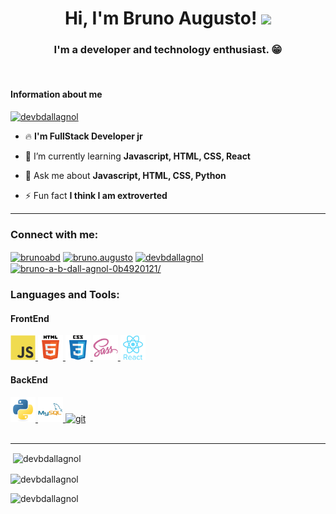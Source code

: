 <h1 align="center">Hi, I'm Bruno Augusto! <img src="https://raw.githubusercontent.com/kaueMarques/kaueMarques/master/hi.gif" width='30px'></h1>
<h3 align="center">I'm a developer and technology enthusiast. 😁</h3>

<br>
<h4>Information about me</h4>
<p align="left"> <a href="https://github.com/ryo-ma/github-profile-trophy"><img src="https://github-profile-trophy.vercel.app/?username=devbdallagnol" alt="devbdallagnol" /></a> </p>

- 🔥 **I'm FullStack Developer jr**

- 🌱 I’m currently learning **Javascript, HTML, CSS, React**

- 💬 Ask me about **Javascript, HTML, CSS, Python**

- ⚡ Fun fact **I think I am extroverted**

<hr>

<h3 align="left">Connect with me:</h3>
<p align="left">

<a href="https://instagram.com/brunoabd" target="blank"><img align="center" src="https://raw.githubusercontent.com/rahuldkjain/github-profile-readme-generator/master/src/images/icons/Social/instagram.svg" alt="brunoabd" height="30" width="40" /></a>
<a href="https://discord.gg/bruno.augusto" target="blank"><img align="center" src="https://raw.githubusercontent.com/rahuldkjain/github-profile-readme-generator/master/src/images/icons/Social/discord.svg" alt="bruno.augusto" height="30" width="40" /></a>
<a href="https://codepen.io/devbdallagnol" target="blank"><img align="center" src="https://raw.githubusercontent.com/rahuldkjain/github-profile-readme-generator/master/src/images/icons/Social/codepen.svg" alt="devbdallagnol" height="30" width="40" /></a>
<a href="https://linkedin.com/in/bruno-a-b-dall-agnol-0b4920121/" target="blank"><img align="center" src="https://raw.githubusercontent.com/rahuldkjain/github-profile-readme-generator/master/src/images/icons/Social/linked-in-alt.svg" alt="bruno-a-b-dall-agnol-0b4920121/" height="30" width="40" /></a>
</p>

<h3 align="left">Languages and Tools:</h3>
<h4>FrontEnd</h4>
<p align="left">
<a href="https://developer.mozilla.org/en-US/docs/Web/JavaScript" target="_blank" rel="noreferrer"> <img src="https://raw.githubusercontent.com/devicons/devicon/master/icons/javascript/javascript-original.svg" alt="javascript" width="40" height="40"/> </a>
<a href="https://www.w3.org/html/" target="_blank" rel="noreferrer"> <img src="https://raw.githubusercontent.com/devicons/devicon/master/icons/html5/html5-original-wordmark.svg" alt="html5" width="40" height="40"/> </a>
 <a href="https://www.w3schools.com/css/" target="_blank" rel="noreferrer"> <img src="https://raw.githubusercontent.com/devicons/devicon/master/icons/css3/css3-original-wordmark.svg" alt="css3" width="40" height="40"/> </a>
 <a href="https://sass-lang.com" target="_blank" rel="noreferrer"> <img src="https://raw.githubusercontent.com/devicons/devicon/master/icons/sass/sass-original.svg" alt="sass" width="40" height="40"/> </a>
 <a href="https://reactjs.org/" target="_blank" rel="noreferrer"> <img src="https://raw.githubusercontent.com/devicons/devicon/master/icons/react/react-original-wordmark.svg" alt="react" width="40" height="40"/> </a>
 
 
 <h4>BackEnd</h4>
<a href="https://www.python.org" target="_blank" rel="noreferrer"> <img src="https://raw.githubusercontent.com/devicons/devicon/master/icons/python/python-original.svg" alt="python" width="40" height="40"/> </a>
<a href="https://www.mysql.com/" target="_blank" rel="noreferrer"> <img src="https://raw.githubusercontent.com/devicons/devicon/master/icons/mysql/mysql-original-wordmark.svg" alt="mysql" width="40" height="40"/> </a>
<a href="https://git-scm.com/" target="_blank" rel="noreferrer"> <img src="https://www.vectorlogo.zone/logos/git-scm/git-scm-icon.svg" alt="git" width="40" height="40"/> </a>
<br><br>

<hr>  

<p>&nbsp;<img align="center" src="https://github-readme-stats.vercel.app/api?username=devbdallagnol&show_icons=true&locale=en&theme=codeSTACKr" alt="devbdallagnol" /></p>

<p><img align="center" src="https://github-readme-streak-stats.herokuapp.com/?user=devbdallagnol&theme=codeSTACKr" alt="devbdallagnol" /></p>

<p><img align="left" src="https://github-readme-stats.vercel.app/api/top-langs?username=devbdallagnol&show_icons=true&locale=en&layout=compact&theme=codeSTACKr" alt="devbdallagnol" /></p>


